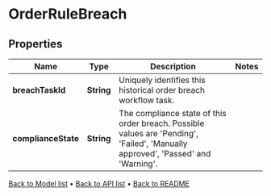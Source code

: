 

# OrderRuleBreach


## Properties

| Name | Type | Description | Notes |
|------------ | ------------- | ------------- | -------------|
|**breachTaskId** | **String** | Uniquely identifies this historical order breach workflow task. |  |
|**complianceState** | **String** | The compliance state of this order breach. Possible values are &#39;Pending&#39;, &#39;Failed&#39;, &#39;Manually approved&#39;, &#39;Passed&#39; and &#39;Warning&#39;. |  |



[Back to Model list](../README.md#documentation-for-models) &#8226; [Back to API list](../README.md#documentation-for-api-endpoints) &#8226; [Back to README](../README.md)


